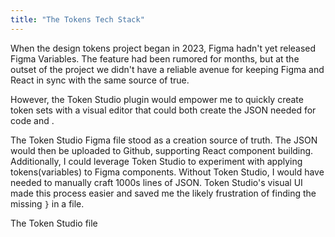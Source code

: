 ```yaml
---
title: "The Tokens Tech Stack"
---
```


When the design tokens project began in 2023, Figma hadn't yet released Figma Variables. The feature had been rumored for months, but at the outset of the project we didn't have a reliable avenue for keeping Figma and React in sync with the same source of true.

However, the Token Studio plugin would empower me to quickly create token sets with a visual editor that could both create the JSON needed for code and .

The Token Studio Figma file stood as a creation source of truth. The JSON would then be uploaded to Github, supporting React component building. Additionally, I could leverage Token Studio to experiment with applying tokens(variables) to Figma components. Without Token Studio, I would have needed to manually craft 1000s lines of JSON. Token Studio's visual UI made this process easier and saved me the likely frustration of finding the missing <code>}</code> in a file.

The Token Studio file